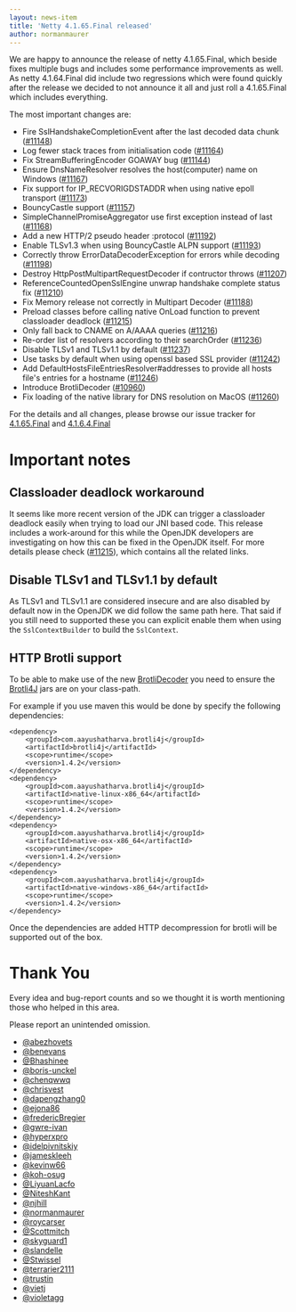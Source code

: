 ```yaml
---
layout: news-item
title: 'Netty 4.1.65.Final released'
author: normanmaurer
---
```


We are happy to announce the release of netty 4.1.65.Final, which beside fixes multiple bugs and includes some performance improvements as well.
As netty 4.1.64.Final did include two regressions which were found quickly after the release we decided to not announce it all and just roll a 4.1.65.Final which includes everything.


The most important changes are:

* Fire SslHandshakeCompletionEvent after the last decoded data chunk ([#11148](https://github.com/netty/netty/pull/11148))
* Log fewer stack traces from initialisation code ([#11164](https://github.com/netty/netty/pull/11164))
* Fix StreamBufferingEncoder GOAWAY bug ([#11144](https://github.com/netty/netty/pull/11144))
* Ensure DnsNameResolver resolves the host(computer) name on Windows ([#11167](https://github.com/netty/netty/pull/11167))
* Fix support for IP_RECVORIGDSTADDR when using native epoll transport ([#11173](https://github.com/netty/netty/pull/11173))
* BouncyCastle support ([#11157](https://github.com/netty/netty/pull/11157))
* SimpleChannelPromiseAggregator use first exception instead of last ([#11168](https://github.com/netty/netty/pull/11168))
* Add a new HTTP/2 pseudo header :protocol ([#11192](https://github.com/netty/netty/pull/11192))
* Enable TLSv1.3 when using BouncyCastle ALPN support ([#11193](https://github.com/netty/netty/pull/11193))
* Correctly throw ErrorDataDecoderException for errors while decoding ([#11198](https://github.com/netty/netty/pull/11198))
* Destroy HttpPostMultipartRequestDecoder if contructor throws ([#11207](https://github.com/netty/netty/pull/11207))
* ReferenceCountedOpenSslEngine unwrap handshake complete status fix ([#11210](https://github.com/netty/netty/pull/11210))
* Fix Memory release not correctly in Multipart Decoder ([#11188](https://github.com/netty/netty/pull/11188))
* Preload classes before calling native OnLoad function to prevent classloader deadlock ([#11215](https://github.com/netty/netty/pull/11215))
* Only fall back to CNAME on A/AAAA queries ([#11216](https://github.com/netty/netty/pull/11216))
* Re-order list of resolvers according to their searchOrder ([#11236](https://github.com/netty/netty/pull/11236))
* Disable TLSv1 and TLSv1.1 by default ([#11237](https://github.com/netty/netty/pull/11237))
* Use tasks by default when using openssl based SSL provider ([#11242](https://github.com/netty/netty/pull/11242))
* Add DefaultHostsFileEntriesResolver#addresses to provide all hosts file's entries for a hostname ([#11246](https://github.com/netty/netty/pull/11246))
* Introduce BrotliDecoder ([#10960](https://github.com/netty/netty/pull/10960))
* Fix loading of the native library for DNS resolution on MacOS ([#11260](https://github.com/netty/netty/pull/11260))

For the details and all changes, please browse our issue tracker for [4.1.65.Final](https://github.com/netty/netty/milestone/240?closed=1) and [4.1.6.4.Final](https://github.com/netty/netty/milestone/239?closed=1)

# Important notes

## Classloader deadlock workaround

It seems like more recent version of the JDK can trigger a classloader deadlock easily when trying to load our JNI based code. This release includes a work-around for this while the OpenJDK developers are investigating on how this can be fixed in the OpenJDK itself. 
For more details please check ([#11215](https://github.com/netty/netty/pull/11215)), which contains all the related links.

## Disable TLSv1 and TLSv1.1 by default 

As TLSv1 and TLSv1.1 are considered insecure and are also disabled by default now in the OpenJDK we did follow the same path here. That said if you still need to supported these you can explicit enable them when using the `SslContextBuilder` to build the `SslContext`.


## HTTP Brotli support

To be able to make use of the new [BrotliDecoder](https://github.com/netty/netty/pull/10960) you need to ensure the [Brotli4J](https://github.com/hyperxpro/Brotli4j) jars are on your class-path.

For example if you use maven this would be done by specify the following dependencies:

```
<dependency>
    <groupId>com.aayushatharva.brotli4j</groupId>
    <artifactId>brotli4j</artifactId>
    <scope>runtime</scope>
    <version>1.4.2</version>
</dependency>
<dependency>
    <groupId>com.aayushatharva.brotli4j</groupId>
    <artifactId>native-linux-x86_64</artifactId>
    <scope>runtime</scope>
    <version>1.4.2</version>
</dependency>
<dependency>
    <groupId>com.aayushatharva.brotli4j</groupId>
    <artifactId>native-osx-x86_64</artifactId>
    <scope>runtime</scope>
    <version>1.4.2</version>
</dependency>
<dependency>
    <groupId>com.aayushatharva.brotli4j</groupId>
    <artifactId>native-windows-x86_64</artifactId>
    <scope>runtime</scope>
    <version>1.4.2</version>
</dependency>
```

Once the dependencies are added HTTP decompression for brotli will be supported out of the box.


# Thank You

Every idea and bug-report counts and so we thought it is worth mentioning those who helped in this area.

Please report an unintended omission.
     

* [@abezhovets](https://github.com/abezhovets) 
* [@benevans](https://github.com/Bhashinee) 
* [@Bhashinee](https://github.com/Bhashinee) 
* [@boris-unckel](https://github.com/boris-unckel) 
* [@chenqwwq](https://github.com/chenqwwq) 
* [@chrisvest](https://github.com/chrisvest) 
* [@dapengzhang0](https://github.com/dapengzhang0) 
* [@ejona86](https://github.com/ejona86) 
* [@fredericBregier](https://github.com/fredericBregier) 
* [@gwre-ivan](https://github.com/gwre-ivan) 
* [@hyperxpro](https://github.com/hyperxpron) 
* [@idelpivnitskiy](https://github.com/idelpivnitskiy) 
* [@jameskleeh](https://github.com/jameskleeh) 
* [@kevinw66](https://github.com/kevinw66) 
* [@koh-osug](https://github.com/koh-osug) 
* [@LiyuanLacfo](https://github.com/LiyuanLacfo)
* [@NiteshKant](https://github.com/NiteshKant)
* [@njhill](https://github.com/njhill)
* [@normanmaurer](https://github.com/normanmaurer)
* [@roycarser](https://github.com/roycarser)
* [@Scottmitch](https://github.com/Scottmitch)
* [@skyguard1](https://github.com/skyguard1)
* [@slandelle](https://github.com/slandelle)
* [@Stwissel](https://github.com/Stwissel)
* [@terrarier2111](https://github.com/terrarier2111)
* [@trustin](https://github.com/trustin)
* [@vietj](https://github.com/vietj)
* [@violetagg](https://github.com/violetagg)

 
